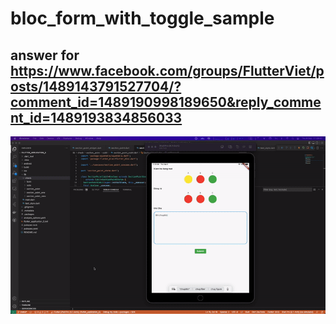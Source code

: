 # bloc_form_with_toggle_sample

## answer for https://www.facebook.com/groups/FlutterViet/posts/1489143791527704/?comment_id=1489190998189650&reply_comment_id=1489193834856033

![](https://github.com/DuongTH-Dev-Flutter-Solutions/bloc_form_with_toggle_sample/blob/main/sample.gif)
